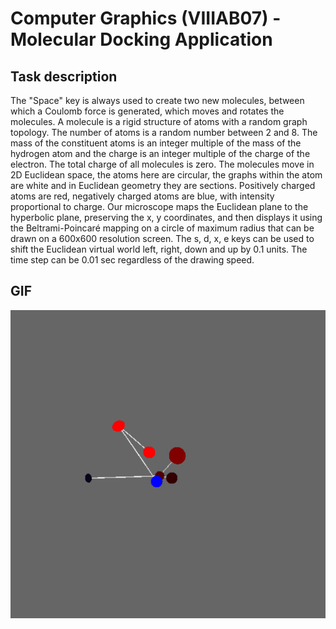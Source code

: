 # Computer Graphics (VIIIAB07) - Molecular Docking Application

## Task description
The "Space" key is always used to create two new molecules, between which a Coulomb force is generated, which moves and rotates the molecules. A molecule is a rigid structure of atoms with a random graph topology. The number of atoms is a random number between 2 and 8. The mass of the constituent atoms is an integer multiple of the mass of the hydrogen atom and the charge is an integer multiple of the charge of the electron. The total charge of all molecules is zero. The molecules move in 2D Euclidean space, the atoms here are circular, the graphs within the atom are white and in Euclidean geometry they are sections. Positively charged atoms are red, negatively charged atoms are blue, with intensity proportional to charge. Our microscope maps the Euclidean plane to the hyperbolic plane, preserving the x, y coordinates, and then displays it using the Beltrami-Poincaré mapping on a circle of maximum radius that can be drawn on a 600x600 resolution screen. The s, d, x, e keys can be used to shift the Euclidean virtual world left, right, down and up by 0.1 units. The time step can be 0.01 sec regardless of the drawing speed.

## GIF
![](https://github.com/viktoriaseregelyes/Grafika_1/blob/master/Skeleton/ProgramToGif.gif)
